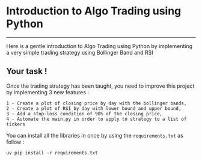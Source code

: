 # Introduction to Algo Trading using Python

---

Here is a gentle introduction to Algo Trading using Python by implementing a very simple trading strategy using Bollinger Band and RSI

## Your task !

Once the trading strategy has been taught, you need to improve this project by implementing 3 new features : 

    1 - Create a plot of closing price by day with the bollinger bands,
    2 - Create a plot of RSI by day with lower bound and upper bound, 
    3 - Add a stop-loss condition of 90% of the closing price,
    4 - Automate the main.py in order to apply to strategy to a list of tickers

You can install all the libraries in once by using the `requirements.txt` as follow : 

````
uv pip install -r requirements.txt
````
